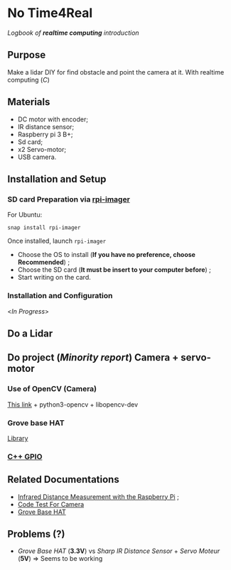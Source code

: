 # No Time4Real
*Logbook of **realtime computing** introduction*

## Purpose
*<In Progress>*
Make a lidar DIY for find obstacle and point the camera at it.
With realtime computing (*C*)


## Materials

- DC motor with encoder;
- IR distance sensor;
- Raspberry pi 3 B+;
- Sd card;
- x2 Servo-motor;
- USB camera.

## Installation and Setup

###  SD card Preparation via [rpi-imager](https://howtoraspberrypi.com/create-sd-card-windows-mac-linux-raspberry-pi-imager/)
For Ubuntu:
```
snap install rpi-imager
```
Once installed, launch `rpi-imager`

- Choose the OS to install (**If you have no preference, choose Recommended**) ;
- Choose the SD card (**It must be insert to your computer before**) ;
- Start writing on the card.

### Installation and Configuration
<*In Progress*>

## Do a Lidar

## Do project (*Minority report*) Camera + servo-motor

### Use of OpenCV (Camera)
[This link](https://pysource.com/2018/10/31/raspberry-pi-3-and-opencv-3-installation-tutorial/) + python3-opencv + libopencv-dev

### Grove base HAT
[Library](https://github.com/Seeed-Studio/grove.py)

### [C++ GPIO](https://www.aranacorp.com/fr/programmez-votre-raspberry-pi-en-c/)

## Related Documentations

- [Infrared Distance Measurement with the Raspberry Pi](https://tutorials-raspberrypi.com/infrared-distance-measurement-with-the-raspberry-pi-sharp-gp2y0a02yk0f/) ;
- [Code Test For Camera](https://stackoverrun.com/fr/q/7383231)
- [Grove Base HAT](https://wiki.seeedstudio.com/Grove_Base_Hat_for_Raspberry_Pi/)


## Problems (?)

- *Grove Base HAT* (**3.3V**) vs *Sharp IR Distance Sensor* + *Servo Moteur* (**5V**) => Seems to be working
